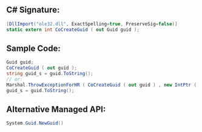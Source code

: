 
## C# Signature:
```cs
[DllImport("ole32.dll", ExactSpelling=true, PreserveSig=false)]
static extern int CoCreateGuid ( out Guid guid );
```

## Sample Code:
```cs
Guid guid;
CoCreateGuid ( out guid );
string guid_s = guid.ToString();
// or:
Marshal.ThrowExceptionForHR ( CoCreateGuid ( out guid ) , new IntPtr ( -1 ) );
guid_s = guid.ToString();
```

## Alternative Managed API:
```cs
System.Guid.NewGuid()
```
